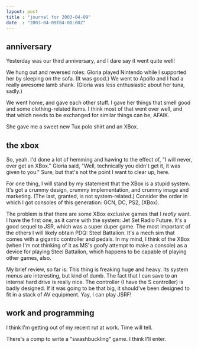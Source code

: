 ```yaml
---
layout: post
title : "journal for 2003-04-09"
date  : "2003-04-09T04:00:00Z"
---
```


## anniversary

Yesterday was our third anniversary, and I dare say it went quite well!

We hung out and reversed roles:  Gloria played Nintendo while I supported her by sleeping on the sofa.  (It was good.)  We went to Apollo and I had a really awesome lamb shank.  (Gloria was less enthusiastic about her tuna, sadly.)

We went home, and gave each other stuff.  I gave her things that smell good and some clothing-related items.  I think most of that went over well, and that which needs to be exchanged for similar things can be, AFAIK.

She gave me a sweet new Tux polo shirt and an XBox.

## the xbox

So, yeah.  I'd done a lot of hemming and hawing to the effect of, "I will never, ever get an XBox."  Gloria said, "Well, technically you didn't get it, it was given to you."  Sure, but that's not the point I want to clear up, here.

For one thing, I will stand by my statement that the XBox is a stupid system. It's got a crummy design, crummy implementation, and crummy image and marketing.  (The last, granted, is not system-related.)  Consider the order in which I got consoles of this generation: GCN, DC, PS2, (XBox).

The problem is that there are some XBox exclusive games that I <em>really</em> want.  I have the first one, as it came with the system:  Jet Set Radio Future. It's a good sequel to JSR, which was a super duper game.  The most important of the others I will likely obtain PDQ: Steel Battalion.  It's a mech sim that comes with a gigantic controller and pedals.  In my mind, I think of the XBox (when I'm not thinking of it as MS's goofy attempt to make a console) as a device for playing Steel Battalion, which happens to be capable of playing other games, also.

My brief review, so far is:  This thing is freaking huge and heavy.  Its system menus are interesting, but kind of dumb.  The fact that I can save to an internal hard drive is really nice.  The controller (I have the S controller) is badly designed.  If it was going to be that big, it should've been designed to fit in a stack of AV equipment.  Yay, I can play JSRF!

## work and programming

I think I'm getting out of my recent rut at work.  Time will tell.

There's a comp to write a "swashbuckling" game.  I think I'll enter.

